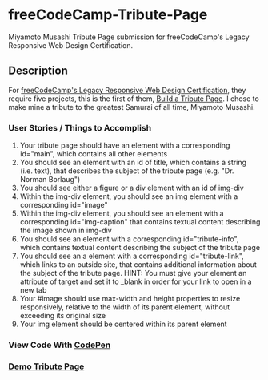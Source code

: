 # freeCodeCamp-Tribute-Page
Miyamoto Musashi Tribute Page submission for freeCodeCamp's Legacy Responsive Web Design Certification.

## Description
For [freeCodeCamp's Legacy Responsive Web Design Certification](https://www.freecodecamp.org/learn/responsive-web-design/), they require five projects, this is the first of them, [Build a Tribute Page](https://www.freecodecamp.org/learn/responsive-web-design/responsive-web-design-projects/build-a-tribute-page). I chose to make mine a tribute to the greatest Samurai of all time, Miyamoto Musashi.


### User Stories / Things to Accomplish

   1. Your tribute page should have an element with a corresponding id="main", which contains all other elements
   2. You should see an element with an id of title, which contains a string (i.e. text), that describes the subject of the tribute page (e.g. "Dr. Norman Borlaug")
   3. You should see either a figure or a div element with an id of img-div
   4. Within the img-div element, you should see an img element with a corresponding id="image"
   5. Within the img-div element, you should see an element with a corresponding id="img-caption" that contains textual content describing the image shown in img-div
   6. You should see an element with a corresponding id="tribute-info", which contains textual content describing the subject of the tribute page
   7. You should see an a element with a corresponding id="tribute-link", which links to an outside site, that contains additional information about the subject of the tribute page. HINT: You must give your element an attribute of target and set it to _blank in order for your link to open in a new tab
   8. Your #image should use max-width and height properties to resize responsively, relative to the width of its parent element, without exceeding its original size
   9. Your img element should be centered within its parent element


### View Code With [CodePen](https://codepen.io/kaleblub/pen/poagKBW)
### [Demo Tribute Page](https://codepen.io/kaleblub/full/poagKBW)
